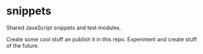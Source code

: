 # snippets
Shared JavaScript snippets and test modules.

Create some cool stuff an publish it in this repo. Experiment and create stuff of the future.
